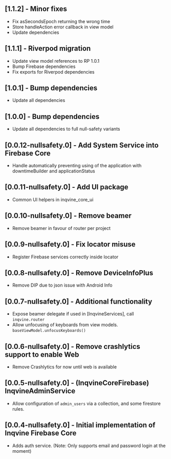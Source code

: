 ## [1.1.2] - Minor fixes
* Fix asSecondsEpoch returning the wrong time
* Store handleAction error callback in view model
* Update dependencies

## [1.1.1] - Riverpod migration

* Update view model references to RP 1.0.1
* Bump Firebase dependencies
* Fix exports for Riverpod dependencies

## [1.0.1] - Bump dependencies

* Update all dependencies

## [1.0.0] - Bump dependencies

* Update all dependencies to full null-safety variants

## [0.0.12-nullsafety.0] - Add System Service into Firebase Core

* Handle automatically preventing using of the application with downtimeBuilder and applicationStatus

## [0.0.11-nullsafety.0] - Add UI package

* Common UI helpers in inqvine_core_ui

## [0.0.10-nullsafety.0] - Remove beamer

* Remove beamer in favour of router per project

## [0.0.9-nullsafety.0] - Fix locator misuse

* Register Firebase services correctly inside locator

## [0.0.8-nullsafety.0] - Remove DeviceInfoPlus

* Remove DIP due to json issue with Android Info

## [0.0.7-nullsafety.0] - Additional functionality

* Expose beamer delegate if used in [InqvineServices], call `inqvine.router`
* Allow unfocusing of keyboards from view models. `baseViewModel.unfocusKeyboards()`

## [0.0.6-nullsafety.0] - Remove crashlytics support to enable Web

* Remove Crashlytics for now until web is available

## [0.0.5-nullsafety.0] - (InqvineCoreFirebase) InqvineAdminService

* Allow configuration of `admin_users` via a collection, and some firestore rules.

## [0.0.4-nullsafety.0] - Initial implementation of Inqvine Firebase Core

* Adds auth service. (Note: Only supports email and password login at the moment)
